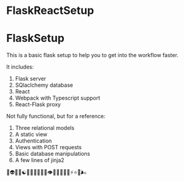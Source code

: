 # FlaskReactSetup

# FlaskSetup

This is a basic flask setup to help you to get into the workflow faster.

It includes:
1. Flask server
2. SQlaclchemy database
3. React 
4. Webpack with Typescript support
5. React-Flask proxy

Not fully functional, but for a reference:
1. Three relational models
2. A static view 
3. Authentication
4. Views with POST requests
5. Basic database manipulations
6. A few lines of jinja2


🌈👽🌀🔮☯🌙🍄👾🧞‍♀️🧚👁🦋🦄🦕💫✨⚡️⭐️🌊🌬
